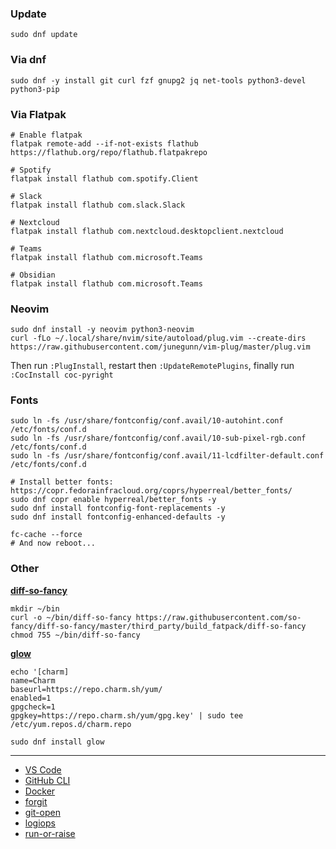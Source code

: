### Update

```shell
sudo dnf update
```

### Via dnf

```shell
sudo dnf -y install git curl fzf gnupg2 jq net-tools python3-devel python3-pip
```

### Via Flatpak

```shell
# Enable flatpak
flatpak remote-add --if-not-exists flathub https://flathub.org/repo/flathub.flatpakrepo

# Spotify
flatpak install flathub com.spotify.Client

# Slack
flatpak install flathub com.slack.Slack

# Nextcloud
flatpak install flathub com.nextcloud.desktopclient.nextcloud

# Teams
flatpak install flathub com.microsoft.Teams

# Obsidian
flatpak install flathub com.microsoft.Teams
```

### Neovim

```shell
sudo dnf install -y neovim python3-neovim
curl -fLo ~/.local/share/nvim/site/autoload/plug.vim --create-dirs https://raw.githubusercontent.com/junegunn/vim-plug/master/plug.vim
```

Then run `:PlugInstall`, restart then `:UpdateRemotePlugins`, finally run `:CocInstall coc-pyright`

### Fonts

```shell
sudo ln -fs /usr/share/fontconfig/conf.avail/10-autohint.conf /etc/fonts/conf.d
sudo ln -fs /usr/share/fontconfig/conf.avail/10-sub-pixel-rgb.conf /etc/fonts/conf.d
sudo ln -fs /usr/share/fontconfig/conf.avail/11-lcdfilter-default.conf /etc/fonts/conf.d

# Install better fonts: https://copr.fedorainfracloud.org/coprs/hyperreal/better_fonts/
sudo dnf copr enable hyperreal/better_fonts -y
sudo dnf install fontconfig-font-replacements -y
sudo dnf install fontconfig-enhanced-defaults -y

fc-cache --force
# And now reboot...
```


### Other

**[diff-so-fancy](https://github.com/so-fancy/diff-so-fancy)**

```shell
mkdir ~/bin
curl -o ~/bin/diff-so-fancy https://raw.githubusercontent.com/so-fancy/diff-so-fancy/master/third_party/build_fatpack/diff-so-fancy
chmod 755 ~/bin/diff-so-fancy
```

**[glow](https://github.com/charmbracelet/glow)**

```shell
echo '[charm]
name=Charm
baseurl=https://repo.charm.sh/yum/
enabled=1
gpgcheck=1
gpgkey=https://repo.charm.sh/yum/gpg.key' | sudo tee /etc/yum.repos.d/charm.repo

sudo dnf install glow
```

---

- [VS Code](https://code.visualstudio.com/docs/setup/linux)
- [GitHub CLI](https://github.com/cli/cli/blob/trunk/docs/install_linux.md)
- [Docker](https://docs.docker.com/engine/install/fedora/)
- [forgit](https://github.com/wfxr/forgit)
- [git-open](https://github.com/paulirish/git-open)
- [logiops](https://github.com/PixlOne/logiops)
- [run-or-raise](https://github.com/CZ-NIC/run-or-raise)
